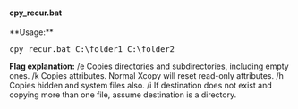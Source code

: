 <h4>cpy_recur.bat</h4>
**Usage:**
<pre>
cpy_recur.bat C:\folder1 C:\folder2
</pre>

**Flag explanation:**
/e Copies directories and subdirectories, including empty ones.
/k Copies attributes. Normal Xcopy will reset read-only attributes.
/h Copies hidden and system files also.
/i If destination does not exist and copying more than one file, assume destination is a directory.
